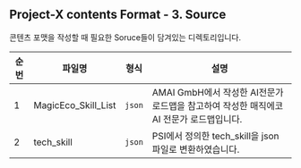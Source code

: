 ## Project-X contents Format - 3. Source</br>

콘텐츠 포맷을 작성할 때 필요한 Soruce들이 담겨있는 디렉토리입니다. 

|순번|파일명|형식|설명|
|-|-|-|-|
|1|MagicEco_Skill_List|`json`| AMAI GmbH에서 작성한 AI전문가 로드맵을 참고하여 작성한 매직에코 AI 전문가 로드맵입니다.|
|2|tech_skill|`json`| PSI에서 정의한 tech_skill을 json파일로 변환하였습니다.|
